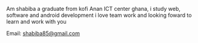   Am shabiba a graduate from kofi Anan ICT center ghana, i study web, software and android development
  i love team work and looking foward to learn and work with you
  
  Email: shabiba85@gmail.com
